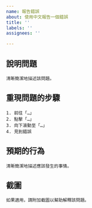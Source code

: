 ```yaml
---
name: 報告錯誤
about: 使用中文報告一個錯誤
title: ''
labels: ''
assignees: ''

---
```


## 說明問題

```
清晰簡潔地描述該問題。
```

## 重現問題的步驟

```
1. 前往「…」
2. 點擊「…」
3. 向下滾動至「…」
4. 見到錯誤
```

## 預期的行為

```
清晰簡潔地描述應該發生的事情。
```

## 截圖

```
如果適用，請附加截圖以幫助解釋該問題。
```
